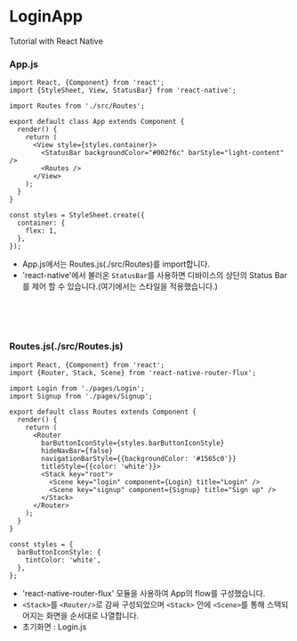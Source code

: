 # LoginApp

Tutorial
with React Native


### App.js
```
import React, {Component} from 'react';
import {StyleSheet, View, StatusBar} from 'react-native';

import Routes from './src/Routes';

export default class App extends Component {
  render() {
    return (
      <View style={styles.container}>
        <StatusBar backgroundColor="#002f6c" barStyle="light-content" />
        <Routes />
      </View>
    );
  }
}

const styles = StyleSheet.create({
  container: {
    flex: 1,
  },
});

```

  - App.js에서는 Routes.js(./src/Routes)를 import합니다.
  - 'react-native'에서 불러온 `StatusBar`를 사용하면 디바이스의 상단의 Status Bar를 제어 할 수 있습니다.(여기에서는 스타일을 적용했습니다.)

<br />
<br />
<br />

### Routes.js(./src/Routes.js)
```
import React, {Component} from 'react';
import {Router, Stack, Scene} from 'react-native-router-flux';

import Login from './pages/Login';
import Signup from './pages/Signup';

export default class Routes extends Component {
  render() {
    return (
      <Router
        barButtonIconStyle={styles.barButtonIconStyle}
        hideNavBar={false}
        navigationBarStyle={{backgroundColor: '#1565c0'}}
        titleStyle={{color: 'white'}}>
        <Stack key="root">
          <Scene key="login" component={Login} title="Login" />
          <Scene key="signup" component={Signup} title="Sign up" />
        </Stack>
      </Router>
    );
  }
}

const styles = {
  barButtonIconStyle: {
    tintColor: 'white',
  },
};
``` 

  - 'react-native-router-flux' 모듈을 사용하여 App의 flow를 구성했습니다.
  - `<Stack>`를 `<Router/>`로 감싸 구성되었으며 `<Stack>` 안에 `<Scene>`를 통해 스택되어지는 화면을 순서대로 나열합니다.
  - 초기화면 : Login.js
